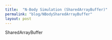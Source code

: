 ```yaml
---
title:  "N-Body Simulation (SharedArrayBuffer)"
permalink: "blog/NBodySharedArrayBuffer"
layout: post
---
```


SharedArrayBuffer